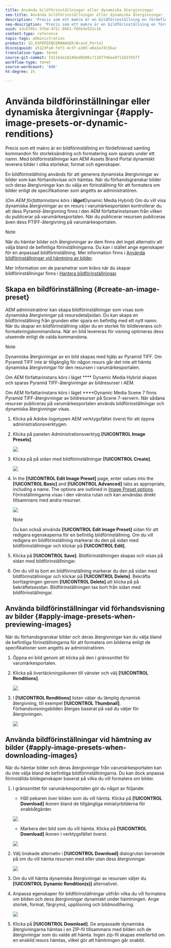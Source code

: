 ```yaml
---
title: Använda bildförinställningar eller dynamiska återgivningar
seo-title: Använda bildförinställningar eller dynamiska återgivningar
description: 'Precis som ett makro är en bildförinställning en fördefinierad samling kommandon för storleksändring och formatering som sparats under ett namn. Med bildförinställningar kan AEM Assets Brand Portal dynamiskt leverera bilder i olika storlekar, format och egenskaper. '
seo-description: 'Precis som ett makro är en bildförinställning en fördefinierad samling kommandon för storleksändring och formatering som sparats under ett namn. Med bildförinställningar kan AEM Assets Brand Portal dynamiskt leverera bilder i olika storlekar, format och egenskaper. '
uuid: a3c8705c-5fbd-472c-8b61-f65b3e552c1b
content-type: reference
topic-tags: administration
products: SG_EXPERIENCEMANAGER/Brand_Portal
discoiquuid: a512dfa0-fef3-4c3f-a389-a0a3a7415bac
translation-type: tm+mt
source-git-commit: fd116ab18140ed0b90c71107746ee971103765ff
workflow-type: tm+mt
source-wordcount: '846'
ht-degree: 1%

---
```



# Använda bildförinställningar eller dynamiska återgivningar {#apply-image-presets-or-dynamic-renditions}

Precis som ett makro är en bildförinställning en fördefinierad samling kommandon för storleksändring och formatering som sparats under ett namn. Med bildförinställningar kan AEM Assets Brand Portal dynamiskt leverera bilder i olika storlekar, format och egenskaper.

En bildförinställning används för att generera dynamiska återgivningar av bilder som kan förhandsvisas och hämtas. När du förhandsgranskar bilder och deras återgivningar kan du välja en förinställning för att formatera om bilder enligt de specifikationer som angetts av administratören.

(*Om AEM författarinstans körs i **läget***Dynamic Media Hybrid) Om du vill visa dynamiska återgivningar av en resurs i varumärkesportalen kontrollerar du att dess Pyramid-återgivning finns i den AEM författarinstansen från vilken du publicerar på varumärkesportalen. När du publicerar resursen publiceras även dess PTIFF-återgivning på varumärkesportalen.

>[!NOTE]
>
>När du hämtar bilder och återgivningar av dem finns det inget alternativ att välja bland de befintliga förinställningarna. Du kan i stället ange egenskaper för en anpassad bildförinställning. Mer information finns i [Använda bildförinställningar vid hämtning av bilder](../using/brand-portal-image-presets.md#main-pars-text-1403412644).


Mer information om de parametrar som krävs när du skapar bildförinställningar finns i [Hantera bildförinställningar](https://docs.adobe.com/docs/en/AEM/6-0/administer/integration/dynamic-media/image-presets.html).

## Skapa en bildförinställning {#create-an-image-preset}

AEM administratörer kan skapa bildförinställningar som visas som dynamiska återgivningar på resursdetaljsidan. Du kan skapa en bildförinställning från grunden eller spara en befintlig med ett nytt namn. När du skapar en bildförinställning väljer du en storlek för bildleverans och formateringskommandona. När en bild levereras för visning optimeras dess utseende enligt de valda kommandona.


>[!NOTE]
>
>Dynamiska återgivningar av en bild skapas med hjälp av Pyramid TIFF. Om Pyramid TIFF inte är tillgänglig för någon resurs går det inte att hämta dynamiska återgivningar för den resursen i varumärkesportalen.
>
>Om AEM författarinstans körs i läget **** Dynamic Media Hybrid skapas och sparas Pyramid TIFF-återgivningar av bildresurser i AEM.
>
>Om AEM författarinstans körs i läget ****Dynamic Media Scene 7 finns Pyramid TIFF-återgivningar av bildresurser på Scene 7-servern.
>När sådana resurser publiceras på varumärkesportalen används bildförinställningar och dynamiska återgivningar visas.


1. Klicka på Adobe-logotypen AEM verktygsfältet överst för att öppna administrationsverktygen.

1. Klicka på panelen Administrationsverktyg **[!UICONTROL Image Presets]**.

   ![](assets/admin-tools-panel-4.png)

1. Klicka på på sidan med bildförinställningar **[!UICONTROL Create]**.

   ![](assets/image_preset_homepage.png)

1. In the **[!UICONTROL Edit Image Preset]** page, enter values into the **[!UICONTROL Basic]** and **[!UICONTROL Advanced]** tabs as appropriate, including a name. The options are outlined in [Image Preset options](https://docs.adobe.com/docs/en/AEM/6-0/administer/integration/dynamic-media/image-presets.html#Image%20preset%20options). Förinställningarna visas i den vänstra rutan och kan användas direkt tillsammans med andra resurser.

   ![](assets/image_preset_create.png)

   >[!NOTE]
   >
   >Du kan också använda **[!UICONTROL Edit Image Preset]** sidan för att redigera egenskaperna för en befintlig bildförinställning. Om du vill redigera en bildförinställning markerar du den på sidan med bildförinställningar och klickar på **[!UICONTROL Edit]**.

1. Klicka på **[!UICONTROL Save]**. Bildförinställningen skapas och visas på sidan med bildförinställningar.
1. Om du vill ta bort en bildförinställning markerar du den på sidan med bildförinställningar och klickar på **[!UICONTROL Delete]**. Bekräfta borttagningen genom **[!UICONTROL Delete]** att klicka på på bekräftelsesidan. Bildförinställningen tas bort från sidan med bildförinställningar.

## Använda bildförinställningar vid förhandsvisning av bilder  {#apply-image-presets-when-previewing-images}

När du förhandsgranskar bilder och deras återgivningar kan du välja bland de befintliga förinställningarna för att formatera om bilderna enligt de specifikationer som angetts av administratören.

1. Öppna en bild genom att klicka på den i gränssnittet för varumärkesportalen.
1. Klicka på övertäckningsikonen till vänster och välj **[!UICONTROL Renditions]**.

   ![](assets/image-preset-previewrenditions.png)

1. I **[!UICONTROL Renditions]** listan väljer du lämplig dynamisk återgivning, till exempel **[!UICONTROL Thumbnail]**. Förhandsvisningsbilden återges baserat på vad du väljer för återgivningen.

   ![](assets/image-preset-previewrenditionthumbnail.png)

## Använda bildförinställningar vid hämtning av bilder {#apply-image-presets-when-downloading-images}

När du hämtar bilder och deras återgivningar från varumärkesportalen kan du inte välja bland de befintliga bildförinställningarna. Du kan dock anpassa förinställda bildegenskaper baserat på vilka du vill formatera om bilder.

1. I gränssnittet för varumärkesportalen gör du något av följande:

   * Håll pekaren över bilden som du vill hämta. Klicka på **[!UICONTROL Download]** ikonen bland de tillgängliga miniatyrbilderna för snabbåtgärder.

   ![](assets/downloadsingleasset.png)

   * Markera den bild som du vill hämta. Klicka på **[!UICONTROL Download]** ikonen i verktygsfältet överst.

   ![](assets/downloadassets.png)

1. Välj önskade alternativ i **[!UICONTROL Download]** dialogrutan beroende på om du vill hämta resursen med eller utan dess återgivningar.

   ![](assets/donload-assets-dialog.png)

1. Om du vill hämta dynamiska återgivningar av resursen väljer du **[!UICONTROL Dynamic Rendition(s)]** alternativet.
1. Anpassa egenskaper för bildförinställningar utifrån vilka du vill formatera om bilden och dess återgivningar dynamiskt under hämtningen. Ange storlek, format, färgrymd, upplösning och bildmodifiering.

   ![](assets/dynamicrenditions.png)

1. Klicka på **[!UICONTROL Download]**. De anpassade dynamiska återgivningarna hämtas i en ZIP-fil tillsammans med bilden och de återgivningar som du valde att hämta. Ingen zip-fil skapas emellertid om en enskild resurs hämtas, vilket gör att hämtningen går snabbt.
